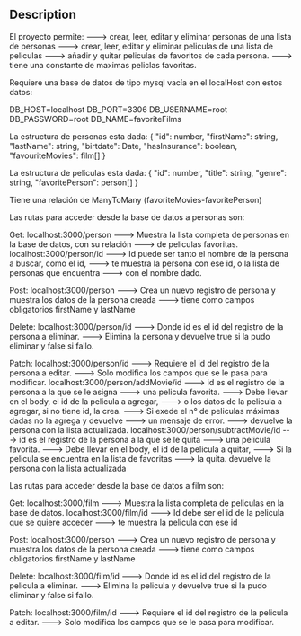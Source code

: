 ## Description

El proyecto permite:
  ---> crear, leer, editar y eliminar personas de una lista de personas
  ---> crear, leer, editar y eliminar peliculas de una lista de peliculas
  ---> añadir y quitar peliculas de favoritos de cada persona.
  ---> tiene una constante de maximas peliclas favoritas.


Requiere una base de datos de tipo mysql vacía en el localHost con estos datos:

  DB_HOST=localhost
  DB_PORT=3306
  DB_USERNAME=root
  DB_PASSWORD=root
  DB_NAME=favoriteFilms

La estructura de personas esta dada:
  {
    "id": number,
    "firstName": string,
    "lastName": string,
    "birtdate": Date,
    "hasInsurance": boolean,
    "favouriteMovies": film[]
  }

La estructura de peliculas esta dada:
  {
    "id": number,
    "title": string,
    "genre": string,
    "favoritePerson": person[]
  }

Tiene una relación de ManyToMany (favoriteMovies-favoritePerson)

Las rutas para acceder desde la base de datos a personas son:

Get:  localhost:3000/person    ---> Muestra la lista completa de personas en la base de datos, con su relación 
                               ---> de peliculas favoritas.
      localhost:3000/person/id ---> Id puede ser tanto el nombre de la persona a buscar, como el id, 
                               ---> te muestra la persona con ese id, o la lista de personas que encuentra 
                               ---> con el nombre dado.   

Post:  localhost:3000/person    ---> Crea un nuevo registro de persona y muestra los datos de la persona creada
                                ---> tiene como campos obligatorios firstName y lastName

Delete:  localhost:3000/person/id    ---> Donde id es el id del registro de la persona a eliminar. 
                                     ---> Elimina la persona y devuelve true si la pudo eliminar y false si fallo.
                                             
Patch:  localhost:3000/person/id         ---> Requiere el id del registro de la persona a editar. 
                                         ---> Solo modifica los campos que se le pasa para modificar.
        localhost:3000/person/addMovie/id    ---> id es el registro de la persona a la que se le asigna
                                             ---> una pelicula favorita. 
                                             ---> Debe llevar en el body, el id de la pelicula a agregar,
                                             ---> o los datos de la pelicula a agregar, si no tiene id, la crea.
                                             ---> Si exede el n° de peliculas máximas dadas no la agrega y devuelve
                                             ---> un mensaje de error.
                                             ---> devuelve la persona con la lista actualizada.
        localhost:3000/person/subtractMovie/id    ---> id es el registro de la persona a la que se le quita
                                                  ---> una pelicula favorita. 
                                                  ---> Debe llevar en el body, el id de la pelicula a quitar,
                                                  ---> Si la pelicula se encuentra en la lista de favoritas
                                                  ---> la quita. devuelve la persona con la lista actualizada

Las rutas para acceder desde la base de datos a film son:

Get:  localhost:3000/film    ---> Muestra la lista completa de peliculas en la base de datos.
      localhost:3000/film/id ---> Id debe ser el id de la pelicula que se quiere acceder
                             ---> te muestra la pelicula con ese id

Post:  localhost:3000/person    ---> Crea un nuevo registro de persona y muestra los datos de la persona creada
                                ---> tiene como campos obligatorios firstName y lastName

Delete:  localhost:3000/film/id    ---> Donde id es el id del registro de la pelicula a eliminar. 
                                   ---> Elimina la pelicula y devuelve true si la pudo eliminar y false si fallo.
                                             
Patch:  localhost:3000/film/id         ---> Requiere el id del registro de la pelicula a editar. 
                                       ---> Solo modifica los campos que se le pasa para modificar.
        